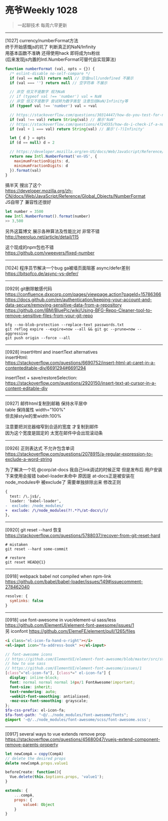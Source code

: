 # 亮爷Weekly 1028

> 一起聊技术 每周六早更新

---

[1027] currency/numberFormat方法<br>
终于开始感慨js的坑了 判断真正的NaN/Infinity<br>
用基本函数不准确 还得使用hack 即将成为ts粉丝<br>
(后来发现js内置的Intl.NumberFormat可替代自实现算法)

```js
function numberFormat (val, opts = {}) {
  /* eslint-disable no-self-compare */
  if (val == null) return null // 空值null/undefined 不展示
  if (val === '') return null // 空字符串 不展示

  // 非空 但又不是数字 视为NaN
  // if (typeof val !== 'number') val = NaN
  // 非空 但又不是数字 尝试转为数字类型 注意包括NaN/Infinity等
  if (typeof val !== 'number') val = +val

  // https://stackoverflow.com/questions/30314447/how-do-you-test-for-nan-in-javascript
  if (val !== val) return String(val) // 展示'NaN'
  // https://stackoverflow.com/questions/4724555/how-do-i-check-if-a-number-evaluates-to-infinity
  if (val + 1 === val) return String(val) // 展示'(-?)Infinity'

  let { d } = opts
  if (d == null) d = 2

  // https://developer.mozilla.org/en-US/docs/Web/JavaScript/Reference/Global_Objects/NumberFormat
  return new Intl.NumberFormat('en-US', {
    maximumFractionDigits: d,
    minimumFractionDigits: d
  }).format(val)
}

```

搞半天 搜出了这个<br>
https://developer.mozilla.org/zh-CN/docs/Web/JavaScript/Reference/Global_Objects/NumberFormat<br>
JS自带了 兼容性还很好

```js
let number = 3500
new Intl.NumberFormat().format(number)
>> 3,500
```

另外这篇博文 展示各种算法及性能比对 非常不错<br>
http://heeroluo.net/article/detail/115


这个现成的npm包也不错<br>
https://github.com/vweevers/fixed-number

---

[1024] 程序员节解决一个bug ga被墙页面阻塞 async/defer差别<br>
https://bitsofco.de/async-vs-defer/

---

[0929] git删除敏感代码<br>
https://confluence.dxxcorp.com/pages/viewpage.action?pageId=15786366<br>
https://docs.github.com/en/authentication/keeping-your-account-and-data-secure/removing-sensitive-data-from-a-repository<br>
https://github.com/IBM/BluePic/wiki/Using-BFG-Repo-Cleaner-tool-to-remove-sensitive-files-from-your-git-repo

```plain
bfg --no-blob-protection --replace-text passwords.txt
git reflog expire --expire=now --all && git gc --prune=now --aggressive
git push origin --force --all
```

---

[0928] insertHtml and insertText alternatives<br>
insertHtml:<br>
https://stackoverflow.com/questions/6690752/insert-html-at-caret-in-a-contenteditable-div/6691294#6691294

insertText + save/restoreSelection:<br>
https://stackoverflow.com/questions/2920150/insert-text-at-cursor-in-a-content-editable-div

---

[0927] 邮件html复制到邮箱 保持水平居中<br>
table 保持属性 width="100%"<br>
但去掉style的里width:100%

注意要把浏览器缩窄到合适的宽度 才复制到邮件<br>
因为这个宽度是固定的 太宽在邮件中会出现滚动条

---

[0926] 正则表达式 不允许包含单词<br>
https://stackoverflow.com/questions/2078915/a-regular-expression-to-exclude-a-word-string

为了解决一个坑 @corp/at-docs 我自己link调试的时候正常
但是发布后 用户安装下来使用会报错 babel-loader未命中
原因是 at-docs正是被安装在node_modules中 被exclude了
需要单独排除出来 修改正则

```diff
{
  test: /\.js$/,
  loader: 'babel-loader',
-  exclude: /node_modules/
+  exclude: /\/node_modules(?!.*?\/at-docs\/)/
},
```

---

[0920] git reset --hard 恢复<br>
https://stackoverflow.com/questions/5788037/recover-from-git-reset-hard

```plain
# mistaken
git reset --hard some-commit

# restore
git reset HEAD@{1} 
```

---

[0918] webpack babel not compiled when npm-link<br>
https://github.com/babel/babel-loader/issues/149#issuecomment-278462040

```js
resolve: {
  symlinks: false
}
```

---

[0918] use font-awesome in vue/element-ui sass/less<br>
https://github.com/ElementUI/element-font-awesome/issues/1<br>
另 iconfont https://github.com/ElemeFE/element/pull/1265/files

```html
<i class="el-icon-fa-hand-o-right"></i>
<el-input icon="fa-address-book" ></el-input>
```

```scss
// font-awesome icons
// https://github.com/ElementUI/element-font-awesome/blob/master/src/style.less
// how to use sass
// https://github.com/ElementUI/element-font-awesome/issues/1
[class^="el-icon-fa"], [class*=" el-icon-fa"] {
  display: inline-block;
  font: normal normal normal 14px/1 FontAwesome!important;
  font-size: inherit;
  text-rendering: auto;
  -webkit-font-smoothing: antialiased;
  -moz-osx-font-smoothing: grayscale;
};
$fa-css-prefix: el-icon-fa;
$fa-font-path: "~@/../node_modules/font-awesome/fonts";
@import '~@/../node_modules/font-awesome/scss/font-awesome.scss';
```

---

[0917] several ways to vue extends remove prop<br>
https://stackoverflow.com/questions/45680047/vuejs-extend-component-remove-parents-property

```js
let newCompA = copy(CompA)    
// delete the desired props
delete newCompA.props.value1
```

```js
beforeCreate: function(){
  Vue.delete(this.$options.props, 'value1');
}
```

```js
extends: { 
    ...compA,
    props: {
        value4: Object
    }
}
```
